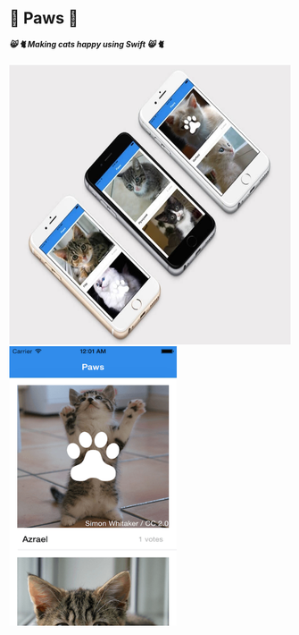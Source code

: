 # :paw_prints: Paws :paw_prints:

##### :smile_cat: :cat2: Making cats happy using Swift :smile_cat: :cat2:
 
<img src="https://raw.githubusercontent.com/Scully87/Paws/master/paws.jpg" alt="paws" width="550" height="500">
<img src="https://raw.githubusercontent.com/Scully87/Paws/master/paws1.png" alt="paws" width="300" height="500">
